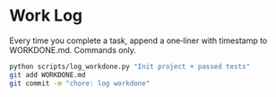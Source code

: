 # Work Log

Every time you complete a task, append a one‑liner with timestamp to WORKDONE.md.
Commands only.

```bash
python scripts/log_workdone.py "Init project + passed tests"
git add WORKDONE.md
git commit -m "chore: log workdone"
```
